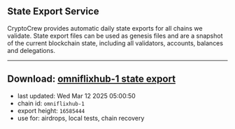## State Export Service
CryptoCrew provides automatic daily state exports for all chains we validate. State export files can be used as genesis files and are a snapshot of the current blockchain state, including all validators, accounts, balances and delegations.

---
**Download: [omniflixhub-1 state export](https://dl-eu2.ccvalidators.com/SERVICE/omniflixhub/omniflixhub-1_export_16585444.json)**
---

- last updated: Wed Mar 12 2025 05:00:50
- chain id: `omniflixhub-1`
- export height: `16585444`
- use for: airdrops, local tests, chain recovery

